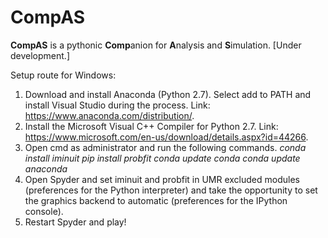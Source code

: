 # CompAS

**CompAS** is a pythonic **Comp**anion for **A**nalysis and **S**imulation. 
[Under development.]

Setup route for Windows:

 1. Download and install Anaconda (Python 2.7). 
Select add to PATH and install Visual Studio during the process.
Link: https://www.anaconda.com/distribution/.
 2. Install the Microsoft Visual C++ Compiler for Python 2.7.
Link: https://www.microsoft.com/en-us/download/details.aspx?id=44266.
 3. Open cmd as administrator and run the following commands.
*conda install iminuit
pip install probfit
conda update conda
conda update anaconda*
 4. Open Spyder and set iminuit and probfit in UMR excluded modules (preferences for the Python interpreter) and take the opportunity to set the graphics backend to automatic (preferences for the IPython console).
 5. Restart Spyder and play!
